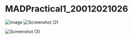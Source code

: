 # MADPractical1_20012021026
![image](https://user-images.githubusercontent.com/79136705/183351341-54938c6d-a459-472e-b429-2f875291085c.png)
![Screenshot (2)](https://user-images.githubusercontent.com/79136705/183357058-1146972f-6530-498a-b5d5-7c99963f18b9.png)

![Screenshot (3)](https://user-images.githubusercontent.com/79136705/183359670-17e9c48c-bb02-4c1d-b40b-d433aab0f31d.png)
